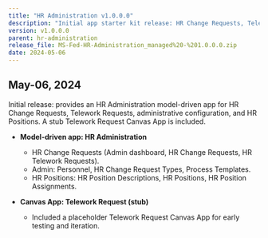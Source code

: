 ```yaml
---
title: "HR Administration v1.0.0.0"
description: "Initial app starter kit release: HR Change Requests, Telework Requests, admin tables, and a stub Telework Canvas app."
version: v1.0.0.0
parent: hr-administration
release_file: MS-Fed-HR-Administration_managed%20-%201.0.0.0.zip
date: 2024-05-06
---
```


## May-06, 2024

Initial release: provides an HR Administration model-driven app for HR Change Requests, Telework Requests, administrative configuration, and HR Positions. A stub Telework Request Canvas App is included.

- **Model-driven app: HR Administration**
    - HR Change Requests (Admin dashboard, HR Change Requests, HR Telework Requests).
    - Admin: Personnel, HR Change Request Types, Process Templates.
    - HR Positions: HR Position Descriptions, HR Positions, HR Position Assignments.

- **Canvas App: Telework Request (stub)**
    - Included a placeholder Telework Request Canvas App for early testing and iteration.
